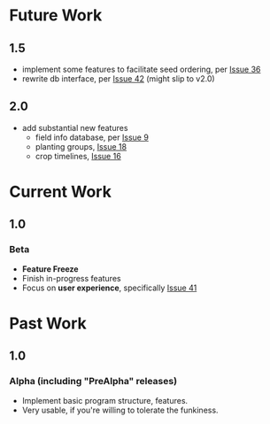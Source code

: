 # Future Work #
## 1.5 ##

  * implement some features to facilitate seed ordering, per [Issue 36](https://code.google.com/p/cropplanning/issues/detail?id=36)
  * rewrite db interface, per [Issue 42](https://code.google.com/p/cropplanning/issues/detail?id=42) (might slip to v2.0)

## 2.0 ##

  * add substantial new features
    * field info database, per [Issue 9](https://code.google.com/p/cropplanning/issues/detail?id=9)
    * planting groups, [Issue 18](https://code.google.com/p/cropplanning/issues/detail?id=18)
    * crop timelines, [Issue 16](https://code.google.com/p/cropplanning/issues/detail?id=16)

# Current Work #

## 1.0 ##
### Beta ###

  * **Feature Freeze**
  * Finish in-progress features
  * Focus on **user experience**, specifically [Issue 41](https://code.google.com/p/cropplanning/issues/detail?id=41)

# Past Work #

## 1.0 ##
### Alpha (including "PreAlpha" releases) ###

  * Implement basic program structure, features.
  * Very usable, if you're willing to tolerate the funkiness.